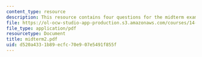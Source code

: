 ```yaml
---
content_type: resource
description: This resource contains four questions for the midterm exams.
file: https://ol-ocw-studio-app-production.s3.amazonaws.com/courses/14-04-intermediate-microeconomic-theory-fall-2006/d520a4331b89ecfc70e907e5491f855f_midterm2.pdf
file_type: application/pdf
resourcetype: Document
title: midterm2.pdf
uid: d520a433-1b89-ecfc-70e9-07e5491f855f
---
```

